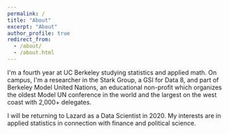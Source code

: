 ```yaml
---
permalink: /
title: "About"
excerpt: "About"
author_profile: true
redirect_from: 
  - /about/
  - /about.html
---
```


I'm a fourth year at UC Berkeley studying statistics and applied math. On campus, I'm a researcher in the Stark Group, a GSI for Data 8, and part of Berkeley Model United Nations, an educational non-profit which organizes the oldest Model UN conference in the world and the largest on the west coast with 2,000+ delegates. 

I will be returning to Lazard as a Data Scientist in 2020. My interests are in applied statistics in connection with finance and political science. 